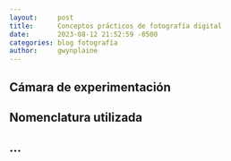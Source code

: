 ```yaml
---
layout:     post
title:      Conceptos prácticos de fotografía digital
date:       2023-08-12 21:52:59 -0500
categories: blog fotografía
author:     gwynplaine
---
```


## Cámara de experimentación

## Nomenclatura utilizada

## ...